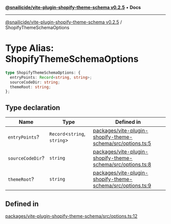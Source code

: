 [**@snailicide/vite-plugin-shopify-theme-schema v0.2.5**](../README.md) •
**Docs**

---

[@snailicide/vite-plugin-shopify-theme-schema v0.2.5](../README.md) /
ShopifyThemeSchemaOptions

# Type Alias: ShopifyThemeSchemaOptions

```ts
type ShopifyThemeSchemaOptions: {
  entryPoints: Record<string, string>;
  sourceCodeDir: string;
  themeRoot: string;
};
```

## Type declaration

| Name             | Type                          | Defined in                                                                                                                                                                            |
| ---------------- | ----------------------------- | ------------------------------------------------------------------------------------------------------------------------------------------------------------------------------------- |
| `entryPoints`?   | `Record`\<`string`, `string`> | [packages/vite-plugin-shopify-theme-schema/src/options.ts:5](https://github.com/gbtunney/snailicide-monorepo/blob/master/packages/vite-plugin-shopify-theme-schema/src/options.ts#L5) |
| `sourceCodeDir`? | `string`                      | [packages/vite-plugin-shopify-theme-schema/src/options.ts:8](https://github.com/gbtunney/snailicide-monorepo/blob/master/packages/vite-plugin-shopify-theme-schema/src/options.ts#L8) |
| `themeRoot`?     | `string`                      | [packages/vite-plugin-shopify-theme-schema/src/options.ts:9](https://github.com/gbtunney/snailicide-monorepo/blob/master/packages/vite-plugin-shopify-theme-schema/src/options.ts#L9) |

## Defined in

[packages/vite-plugin-shopify-theme-schema/src/options.ts:12](https://github.com/gbtunney/snailicide-monorepo/blob/master/packages/vite-plugin-shopify-theme-schema/src/options.ts#L12)
